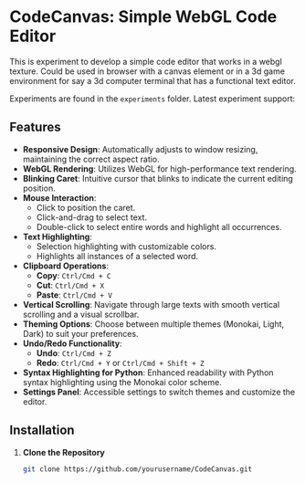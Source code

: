 # CodeCanvas: Simple WebGL Code Editor

This is experiment to develop a simple code editor that works in a webgl texture. Could be used in browser with a canvas element  or in a 3d game environment for say a 3d computer terminal that has a functional text editor.

Experiments are found in the `experiments` folder.
Latest experiment support:

## Features

- **Responsive Design**: Automatically adjusts to window resizing, maintaining the correct aspect ratio.
- **WebGL Rendering**: Utilizes WebGL for high-performance text rendering.
- **Blinking Caret**: Intuitive cursor that blinks to indicate the current editing position.
- **Mouse Interaction**:
  - Click to position the caret.
  - Click-and-drag to select text.
  - Double-click to select entire words and highlight all occurrences.
- **Text Highlighting**:
  - Selection highlighting with customizable colors.
  - Highlights all instances of a selected word.
- **Clipboard Operations**:
  - **Copy**: `Ctrl/Cmd + C`
  - **Cut**: `Ctrl/Cmd + X`
  - **Paste**: `Ctrl/Cmd + V`
- **Vertical Scrolling**: Navigate through large texts with smooth vertical scrolling and a visual scrollbar.
- **Theming Options**: Choose between multiple themes (Monokai, Light, Dark) to suit your preferences.
- **Undo/Redo Functionality**:
  - **Undo**: `Ctrl/Cmd + Z`
  - **Redo**: `Ctrl/Cmd + Y` or `Ctrl/Cmd + Shift + Z`
- **Syntax Highlighting for Python**: Enhanced readability with Python syntax highlighting using the Monokai color scheme.
- **Settings Panel**: Accessible settings to switch themes and customize the editor.

## Installation

1. **Clone the Repository**

   ```bash
   git clone https://github.com/yourusername/CodeCanvas.git
